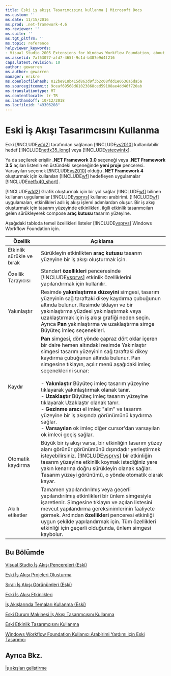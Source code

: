 ```yaml
---
title: Eski iş akışı Tasarımcısını kullanma | Microsoft Docs
ms.custom: ''
ms.date: 11/15/2016
ms.prod: .net-framework-4.6
ms.reviewer: ''
ms.suite: ''
ms.tgt_pltfrm: ''
ms.topic: reference
helpviewer_keywords:
- Visual Studio 2005 Extensions for Windows Workflow Foundation, about
ms.assetid: 7af53077-afd7-465f-9c1d-b387e9d4f216
caps.latest.revision: 10
author: gewarren
ms.author: gewarren
manager: erikre
ms.openlocfilehash: 012be918b415d863d9f3b2c08fdd1e0636a5da5a
ms.sourcegitcommit: 9ceaf69568d61023868ced59108ae4dd46f720ab
ms.translationtype: MT
ms.contentlocale: tr-TR
ms.lasthandoff: 10/12/2018
ms.locfileid: "49306208"
---
```

# <a name="using-the-legacy-workflow-designer"></a>Eski İş Akışı Tasarımcısını Kullanma
Eski [!INCLUDE[wfd2](../includes/wfd2-md.md)] tarafından sağlanan [!INCLUDE[vs2010](../includes/vs2010-md.md)] kullanılabilir hedef [!INCLUDE[netfx35_long](../includes/netfx35-long-md.md)] veya [!INCLUDE[vstecwinfx](../includes/vstecwinfx-md.md)].  
  
 Ya da seçilerek erişilir **.NET Framework 3.0** seçeneği veya **.NET Framework 3.5** açılan listenin en üstündeki seçeneğinde **yeni proje** penceresi. Varsayılan seçenek [!INCLUDE[vs2010](../includes/vs2010-md.md)] olduğu **.NET Framework 4** oluşturmak için kullanılan [!INCLUDE[wf](../includes/wf-md.md)] hedefleyen uygulamalar [!INCLUDE[netfx40_short](../includes/netfx40-short-md.md)].  
  
 [!INCLUDE[wfd2](../includes/wfd2-md.md)] Grafik oluşturmak için bir yol sağlar [!INCLUDE[wf](../includes/wf-md.md)] bilinen kullanan uygulamalar [!INCLUDE[vsprvs](../includes/vsprvs-md.md)] kullanıcı arabirimi. [!INCLUDE[wf](../includes/wf-md.md)] uygulamaları, etkinlikleri adlı iş akışı işlemi adımlardan oluşur. Bir iş akışı oluşturmak için tasarım yüzeyinde etkinlikleri, ilgili etkinlik tasarımcıları gelen sürükleyerek compose **araç kutusu** tasarım yüzeyine.  
  
 Aşağıdaki tabloda temel özellikleri listeler [!INCLUDE[vsprvs](../includes/vsprvs-md.md)] Windows Workflow Foundation için.  
  
|Özellik|Açıklama|  
|-------------|-----------------|  
|Etkinlik sürükle ve bırak|Sürükleyin etkinlikten **araç kutusu** tasarım yüzeyine bir iş akışı oluşturmak için.|  
|Özellik Tarayıcısı|Standart **özellikleri** penceresinde [!INCLUDE[vsprvs](../includes/vsprvs-md.md)] etkinlik özelliklerini yapılandırmak için kullanılır.|  
|Yakınlaştır|Resimde **yakınlaştırma düzeyini** simgesi, tasarım yüzeyinin sağ taraftaki dikey kaydırma çubuğunun altında bulunur. Resimde tıklayın ve bir yakınlaştırma yüzdesi yakınlaştırmak veya uzaklaştırmak için iş akışı grafiği neden seçin. Ayrıca **Pan** yakınlaştırma ve uzaklaştırma simge Büyüteç imleç seçenekleri.|  
|Kaydır|**Pan** simgesi, dört yönde çapraz dört oklar içeren bir daire hemen altındaki resimde Yakınlaştır simgesi tasarım yüzeyinin sağ taraftaki dikey kaydırma çubuğunun altında bulunur. Pan simgesine tıklayın, açılır menü aşağıdaki imleç seçeneklerini sunar:<br /><br /> - **Yakınlaştır** Büyüteç imleç tasarım yüzeyine tıklayarak yakınlaştırmak olanak tanır.<br />- **Uzaklaştır** Büyüteç imleç tasarım yüzeyine tıklayarak Uzaklaştır olanak tanır.<br />- **Gezinme aracı** el imleç "alın" ve tasarım yüzeyine bir iş akışında görünümünü kaydırma sağlar.<br />- **Varsayılan** ok imleç diğer cursor'dan varsayılan ok imleci geçiş sağlar.|  
|Otomatik kaydırma|Büyük bir iş akışı varsa, bir etkinliğin tasarım yüzey alanı görünür görünümünü dışındadır yerleştirmek isteyebilirsiniz. [!INCLUDE[vsprvs](../includes/vsprvs-md.md)] bir etkinliğin tasarım yüzeyine etkinlik koymak istediğiniz yere yakın kenarına doğru sürükleyin olanak sağlar. Tasarım yüzeyi görünümü, o yönde otomatik olarak kayar.|  
|Akıllı etiketler|Tamamen yapılandırılmış veya geçerli yapılandırılmış etkinlikleri bir ünlem simgesiyle işaretlenir. Simgesine tıklayın ve açılan listesini mevcut yapılandırma gereksinimlerinin faaliyete görmek. Ardından **özellikleri** penceresi etkinliği uygun şekilde yapılandırmak için. Tüm özellikleri etkinliği için geçerli olduğunda, ünlem simgesi kaybolur.|  
  
## <a name="in-this-section"></a>Bu Bölümde  
 [Visual Studio İş Akışı Pencereleri (Eski)](../workflow-designer/visual-studio-workflow-windows-legacy.md)  
  
 [Eski İş Akışı Projeleri Oluşturma](../workflow-designer/creating-legacy-workflow-projects.md)  
  
 [Sıralı İş Akışı Görünümleri (Eski)](../workflow-designer/sequential-workflow-views-legacy.md)  
  
 [Eski İş Akışı Etkinlikleri ](../workflow-designer/legacy-workflow-activities.md)  
  
 [İş Akışlarında Temaları Kullanma (Eski)](../workflow-designer/using-themes-in-workflows-legacy.md)  
  
 [Eski Durum Makinesi İş Akışı Tasarımcısını Kullanma](../workflow-designer/using-the-legacy-state-machine-workflow-designer.md)  
  
 [Eski Etkinlik Tasarımcısını Kullanma](../workflow-designer/using-the-legacy-activity-designer.md)  
  
 [Windows Workflow Foundation Kullanıcı Arabirimi Yardımı için Eski Tasarımcı](../workflow-designer/legacy-designer-for-windows-workflow-foundation-ui-help.md)  
  
## <a name="see-also"></a>Ayrıca Bkz.  
 [İş akışları geliştirme](http://go.microsoft.com/fwlink?LinkID=65010)
